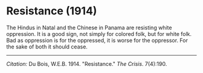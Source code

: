 <!--
title:   Resistance
author:  Du Bois, W.E.B.
journal: The Crisis
year:    1914
volume:  7
issue:   4
pages:   190
-->

# Resistance (1914)

The Hindus in Natal and the Chinese in Panama are resisting white oppression. It is a good sign, not simply for colored folk, but for white folk. Bad as oppression is for the oppressed, it is worse for the oppressor. For the sake of both it should cease.

______________
*Citation:* Du Bois, W.E.B. 1914. "Resistance." *The Crisis*. 7(4):190.